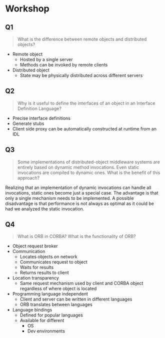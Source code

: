 # Workshop

## Q1

>What is the difference between remote objects and distributed objects?

- Remote object
  - Hosted by a single server
  - Methods can be invoked by remote clients
- Distributed object
  - State may be physically distributed across different servers

## Q2

>Why is it useful to define the interfaces of an object in an Interface Definition Language?

- Precise interface definitions
- Generate stubs
- Client side proxy can be automatically constructed at runtime from an IDL

## Q3

>Some implementations of distributed-object middleware systems are entirely based on dynamic method invocations. Even static invocations are compiled to dynamic ones. What is the benefit of this approach?

Realizing that an implementation of dynamic invocations can handle all invocations, static ones become just a special case. The advantage is that only a single mechanism needs to be implemented. A possible disadvantage is that performance is not always as optimal as it could be had we analyzed the static invocation.

## Q4

>What is ORB in CORBA? What is the functionality of ORB?

- Object request broker
- Communication
  - Locates objects on network
  - Communicates request to object
  - Waits for results
  - Returns results to client
- Location transparency
  - Same request mechanism used by client and CORBA object regardless of where object is located
- Programming language independent
  - Client and server can be written in different languages
  - ORB translates between languages
- Language bindings
  - Defined for popular languages
  - Available for different
    - OS
    - Dev environments